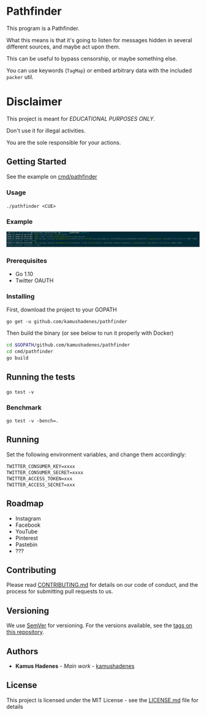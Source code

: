 # Pathfinder

This program is a Pathfinder.

What this means is that it's going to listen for messages hidden in several different sources, and maybe act upon them.

This can be useful to bypass censorship, or maybe something else.

You can use keywords (`TagMap`) or embed arbitrary data with the included `packer` util.

# Disclaimer

This project is meant for *EDUCATIONAL PURPOSES ONLY*.

Don't use it for illegal activities.

You are the sole responsible for your actions.

## Getting Started

See the example on [cmd/pathfinder](https://github.com/kamushadenes/pathfinder/cmd/pathfinder/main.go)

### Usage

`./pathfinder <CUE>`

### Example

![example](example.png)

### Prerequisites

- Go 1.10
- Twitter OAUTH

### Installing

First, download the project to your GOPATH

```
go get -u github.com/kamushadenes/pathfinder
```

Then build the binary (or see below to run it properly with Docker)

```bash
cd $GOPATH/github.com/kamushadenes/pathfinder
cd cmd/pathfinder
go build
```

## Running the tests

```
go test -v
```

### Benchmark

```
go test -v -bench=.
```

## Running

Set the following environment variables, and change them accordingly:

```
TWITTER_CONSUMER_KEY=xxxx
TWITTER_CONSUMER_SECRET=xxxx
TWITTER_ACCESS_TOKEN=xxx
TWITTER_ACCESS_SECRET=xxx
```

## Roadmap

- Instagram
- Facebook
- YouTube
- Pinterest
- Pastebin
- ???

## Contributing

Please read [CONTRIBUTING.md](CONTRIBUTING.md) for details on our code of conduct, and the process for submitting pull requests to us.

## Versioning

We use [SemVer](http://semver.org/) for versioning. For the versions available, see the [tags on this repository](https://github.com/your/project/tags).

## Authors

* **Kamus Hadenes** - *Main work* - [kamushadenes](https://github.com/kamushadenes)

## License

This project is licensed under the MIT License - see the [LICENSE.md](LICENSE.md) file for details